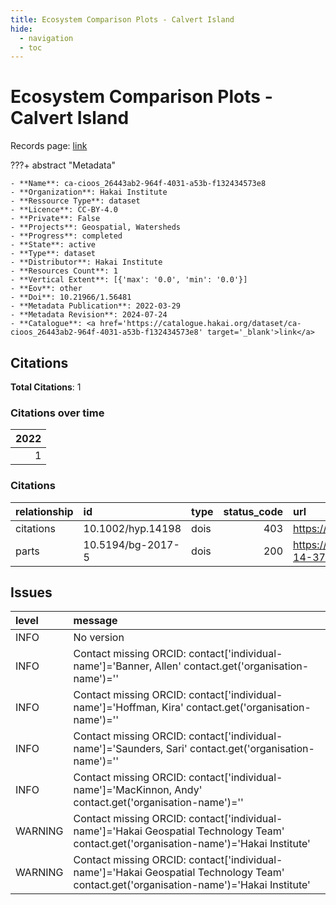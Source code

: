 ```yaml
---
title: Ecosystem Comparison Plots - Calvert Island
hide:
  - navigation
  - toc
---
```


# Ecosystem Comparison Plots - Calvert Island

Records page: <a href='https://catalogue.hakai.org/dataset/ca-cioos_26443ab2-964f-4031-a53b-f132434573e8' target='_blank'>link</a>

???+ abstract "Metadata"

    - **Name**: ca-cioos_26443ab2-964f-4031-a53b-f132434573e8 
    - **Organization**: Hakai Institute 
    - **Ressource Type**: dataset 
    - **Licence**: CC-BY-4.0 
    - **Private**: False 
    - **Projects**: Geospatial, Watersheds 
    - **Progress**: completed 
    - **State**: active 
    - **Type**: dataset 
    - **Distributor**: Hakai Institute 
    - **Resources Count**: 1 
    - **Vertical Extent**: [{'max': '0.0', 'min': '0.0'}] 
    - **Eov**: other 
    - **Doi**: 10.21966/1.56481 
    - **Metadata Publication**: 2022-03-29 
    - **Metadata Revision**: 2024-07-24 
    - **Catalogue**: <a href='https://catalogue.hakai.org/dataset/ca-cioos_26443ab2-964f-4031-a53b-f132434573e8' target='_blank'>link</a> 

<div id='map'></div>


## Citations

**Total Citations**: 1

### Citations over time

|   2022 |
|-------:|
|      1 |

### Citations

| relationship   | id                | type   |   status_code | url                                                                             |
|:---------------|:------------------|:-------|--------------:|:--------------------------------------------------------------------------------|
| citations      | 10.1002/hyp.14198 | dois   |           403 | https://onlinelibrary.wiley.com/doi/10.1002/hyp.14198                           |
| parts          | 10.5194/bg-2017-5 | dois   |           200 | https://bg.copernicus.org/articles/14/3743/2017/bg-14-3743-2017-discussion.html |




## Issues
| level   | message                                                                                                                                 |
|:--------|:----------------------------------------------------------------------------------------------------------------------------------------|
| INFO    | No version                                                                                                                              |
| INFO    | Contact missing ORCID: contact['individual-name']='Banner, Allen' contact.get('organisation-name')=''                                   |
| INFO    | Contact missing ORCID: contact['individual-name']='Hoffman, Kira' contact.get('organisation-name')=''                                   |
| INFO    | Contact missing ORCID: contact['individual-name']='Saunders, Sari' contact.get('organisation-name')=''                                  |
| INFO    | Contact missing ORCID: contact['individual-name']='MacKinnon, Andy' contact.get('organisation-name')=''                                 |
| WARNING | Contact missing ORCID: contact['individual-name']='Hakai Geospatial Technology Team' contact.get('organisation-name')='Hakai Institute' |
| WARNING | Contact missing ORCID: contact['individual-name']='Hakai Geospatial Technology Team' contact.get('organisation-name')='Hakai Institute' |


<script>
   document.addEventListener("DOMContentLoaded", function() {
    var map = L.map('map').setView([51.505, -125.09], 5);
    L.tileLayer('https://tile.openstreetmap.org/{z}/{x}/{y}.png', {
        maxZoom: 19,
        attribution: '&copy; <a href="http://www.openstreetmap.org/copyright">OpenStreetMap</a>'
    }).addTo(map);
    var geojsonFeature = {
        "type": "Feature",
        "properties": {
            "name" : "Ecosystem Comparison Plots - Calvert Island"
        },
        "geometry": {'type': 'Polygon', 'coordinates': [[[-128.13903808593744, 51.626542529786036], [-127.97355651855466, 51.626542529786036], [-127.97355651855466, 51.67766477883444], [-128.13903808593744, 51.67766477883444], [-128.13903808593744, 51.626542529786036]]]}
    }
    L.geoJSON(geojsonFeature).addTo(map);
   })
</script>